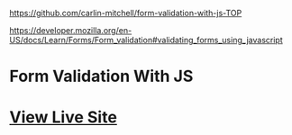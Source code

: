 https://github.com/carlin-mitchell/form-validation-with-js-TOP

https://developer.mozilla.org/en-US/docs/Learn/Forms/Form_validation#validating_forms_using_javascript

# Form Validation With JS

# [View Live Site](https://carlin-mitchell.github.io/form-validation-with-js-TOP)
